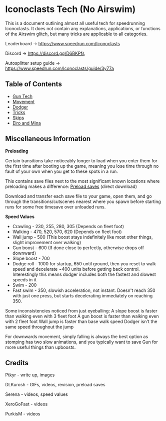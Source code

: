 # Iconoclasts Tech (No Airswim)

This is a document outlining almost all useful tech for speedrunning Iconoclasts. It does not contain any explanations, applications, or functions of the Airswim glitch, but many tricks are applicable to all categories.

Leaderboard → https://www.speedrun.com/Iconoclasts

Discord → https://discord.gg/D6BKPfs 

Autosplitter setup guide → https://www.speedrun.com/Iconoclasts/guide/3y77a 

## Table of Contents
* [Gun Tech](https://github.com/Ptkyr/Iconoclasts-NAS-Tech/blob/main/Gun%20Tech)
* [Movement](https://github.com/Ptkyr/Iconoclasts-NAS-Tech/blob/main/Movement)
* [Dodger](https://github.com/Ptkyr/Iconoclasts-NAS-Tech/blob/main/Dodger)
* [Tricks](https://github.com/Ptkyr/Iconoclasts-NAS-Tech/blob/main/Tricks)
* [Skips](https://github.com/Ptkyr/Iconoclasts-NAS-Tech/blob/main/Skips)
* [Elro and Mina](https://github.com/Ptkyr/Iconoclasts-NAS-Tech/blob/main/Elro%20and%20Mina)

## Miscellaneous Information
**Preloading**

Certain transitions take noticeably longer to load when you enter them for the first time after booting up the game, meaning you lose time through no fault of your own when you get to these spots in a run.

This contains save files next to the most significant known locations where preloading makes a difference: [Preload saves](https://cdn.discordapp.com/attachments/537723651936485388/572120048530096148/preload.zip) (direct download)

Download and transfer each save file to your game, open them, and go through the transitions/cutscenes nearest where you spawn before starting runs for some free timesave over unloaded runs.

**Speed Values**
* Crawling - 230, 255, 280, 305 (Depends on fleet foot)
* Walking - 470, 520, 570, 620 (Depends on fleet foot)
* Wall jump - 500 (This boost stays indefinitely like most other things, slight improvement over walking)
* Gun boost - 600 (If done close to perfectly, otherwise drops off downward)
* Slope boost - 700
* Dodge roll - 1000 for startup, 650 until ground, then you reset to walk speed and decelerate ~400 units before getting back control. Interestingly this means dodger includes both the fastest and slowest speeds in it
* Swim - 200
* Fast swim - 350, slowish acceleration, not instant. Doesn't reach 350 with just one press, but starts decelerating immediately on reaching 350.

Some inconsistencies noticed from just eyeballing:
A slope boost is faster than walking even with 3 fleet foot
A gun boost is faster than walking even with 2 fleet foot
Wall jump is faster than base walk speed
Dodger isn't the same speed throughout the jump

For downwards movement, simply falling is always the best option as stomping has two slow animations, and you typically want to save Gun for more useful things than upboosts.

## Credits
Ptkyr - write up, images

DLKurosh - GIFs, videos, revision, preload saves

Serena - videos, speed values

XeroGoFast - videos

PurkisM - videos
